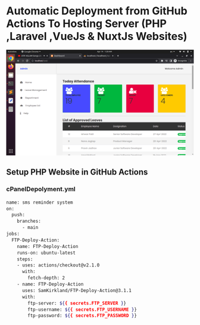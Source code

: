 # Automatic Deployment from GitHub Actions To Hosting Server (PHP ,Laravel ,VueJs & NuxtJs Websites)

<img src="https://raw.githubusercontent.com/krishnawaghmode/attendance_task/main/screenshots/Screenshot1.png" width="800">

## Setup PHP Website in GitHub Actions
### cPanelDepolyment.yml
```bash
name: sms reminder system
on:
  push:
    branches:
      - main
jobs:
  FTP-Deploy-Action:
    name: FTP-Deploy-Action
    runs-on: ubuntu-latest
    steps:
    - uses: actions/checkout@v2.1.0
      with:
        fetch-depth: 2
    - name: FTP-Deploy-Action
      uses: SamKirkland/FTP-Deploy-Action@3.1.1
      with:
        ftp-server: ${{ secrets.FTP_SERVER }}
        ftp-username: ${{ secrets.FTP_USERNAME }}
        ftp-password: ${{ secrets.FTP_PASSWORD }}
```
